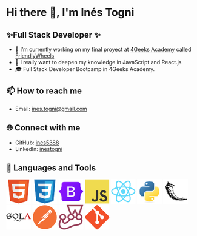 # Hi there 👋, I'm Inés Togni

## ✨Full Stack Developer ✨

- 🔭 I’m currently working on my final proyect at [4Geeks Academy](https://4geeks.com/es) called [FriendlyWheels](https://github.com/ines5388/FinalProject_FriendlyWheels)
- 🌱 I really want to deepen my knowledge in JavaScript and React.js
- 🎓 Full Stack Developer Bootcamp in 4Geeks Academy.
  
## 📫 How to reach me
- Email: [ines.togni@gmail.com](ines.togni@gmail.com)
## 🌐 Connect with me
- GitHub: [ines5388](https://github.com/ines5388)
- LinkedIn: [inestogni](www.linkedin.com/in/ines-togni)

## 🚀 Languages and Tools

<p align="left">
  <img src="https://github.com/devicons/devicon/blob/master/icons/html5/html5-original.svg" alt="javascript" width="65" height="65"/>
  <img src="https://github.com/devicons/devicon/blob/master/icons/css3/css3-original.svg" alt="javascript" width="65" height="65"/>
  <img src="https://github.com/devicons/devicon/blob/master/icons/bootstrap/bootstrap-original.svg" alt="javascript" width="65" height="65"/>
  <img src="https://github.com/devicons/devicon/blob/master/icons/javascript/javascript-original.svg" alt="javascript" width="65" height="65"/>
  <img src="https://github.com/devicons/devicon/blob/master/icons/react/react-original.svg" alt="javascript" width="65" height="65"/>
  <img src="https://github.com/devicons/devicon/blob/master/icons/python/python-original.svg" alt="javascript" width="65" height="65"/>
  <img src="https://github.com/devicons/devicon/blob/master/icons/flask/flask-original.svg" alt="javascript" width="65" height="65"/>
  <img src="https://github.com/devicons/devicon/blob/master/icons/sqlalchemy/sqlalchemy-original.svg" alt="javascript" width="65" height="65"/>
  <img src="https://github.com/devicons/devicon/blob/master/icons/postman/postman-original.svg" alt="javascript" width="65" height="65"/>
  <img src="https://github.com/devicons/devicon/blob/master/icons/jest/jest-plain.svg" alt="javascript" width="65" height="65"/>
  <img src="https://github.com/devicons/devicon/blob/master/icons/git/git-original.svg" alt="javascript" width="65" height="65"/>
</p>




